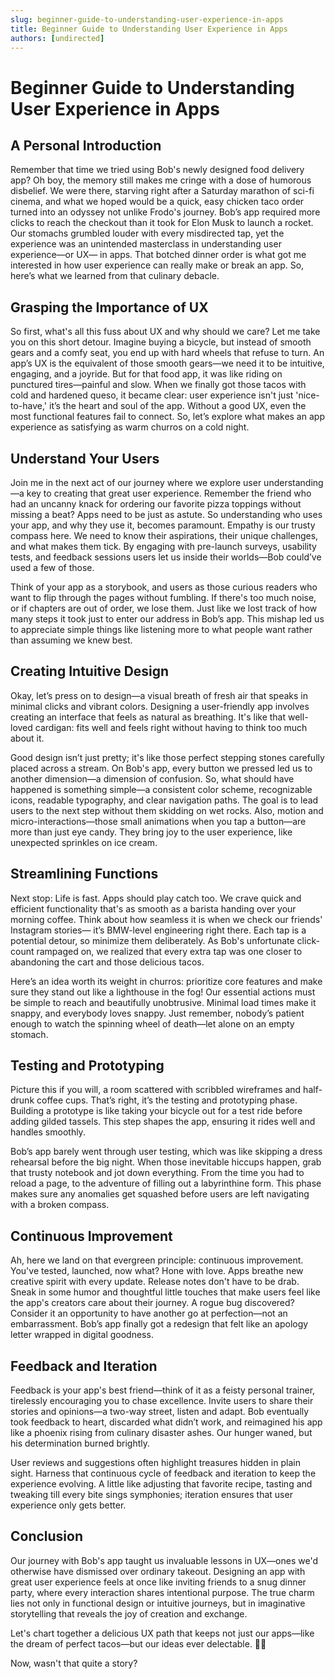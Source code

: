 ```yaml
---
slug: beginner-guide-to-understanding-user-experience-in-apps
title: Beginner Guide to Understanding User Experience in Apps
authors: [undirected]
---
```



# Beginner Guide to Understanding User Experience in Apps

## A Personal Introduction

Remember that time we tried using Bob's newly designed food delivery app? Oh boy, the memory still makes me cringe with a dose of humorous disbelief. We were there, starving right after a Saturday marathon of sci-fi cinema, and what we hoped would be a quick, easy chicken taco order turned into an odyssey not unlike Frodo's journey. Bob’s app required more clicks to reach the checkout than it took for Elon Musk to launch a rocket. Our stomachs grumbled louder with every misdirected tap, yet the experience was an unintended masterclass in understanding user experience—or UX— in apps. That botched dinner order is what got me interested in how user experience can really make or break an app. So, here’s what we learned from that culinary debacle.

## Grasping the Importance of UX

So first, what's all this fuss about UX and why should we care? Let me take you on this short detour. Imagine buying a bicycle, but instead of smooth gears and a comfy seat, you end up with hard wheels that refuse to turn. An app’s UX is the equivalent of those smooth gears—we need it to be intuitive, engaging, and a joyride. But for that food app, it was like riding on punctured tires—painful and slow. When we finally got those tacos with cold and hardened queso, it became clear: user experience isn't just 'nice-to-have,' it’s the heart and soul of the app. Without a good UX, even the most functional features fail to connect. So, let’s explore what makes an app experience as satisfying as warm churros on a cold night.

## Understand Your Users

Join me in the next act of our journey where we explore user understanding—a key to creating that great user experience. Remember the friend who had an uncanny knack for ordering our favorite pizza toppings without missing a beat? Apps need to be just as astute. So understanding who uses your app, and why they use it, becomes paramount. Empathy is our trusty compass here. We need to know their aspirations, their unique challenges, and what makes them tick. By  engaging with pre-launch surveys, usability tests, and feedback sessions users let us inside their worlds—Bob could’ve used a few of those.

Think of your app as a storybook, and users as those curious readers who want to flip through the pages without fumbling. If there's too much noise, or if chapters are out of order, we lose them. Just like we lost track of how many steps it took just to enter our address in Bob’s app. This mishap led us to appreciate simple things like listening more to what people want rather than assuming we knew best. 

## Creating Intuitive Design

Okay, let’s press on to design—a visual breath of fresh air that speaks in minimal clicks and vibrant colors. Designing a user-friendly app involves creating an interface that feels as natural as breathing. It's like that well-loved cardigan: fits well and feels right without having to think too much about it.

Good design isn’t just pretty; it's like those perfect stepping stones carefully placed across a stream. On Bob's app, every button we pressed led us to another dimension—a dimension of confusion. So, what should have happened is something simple—a consistent color scheme, recognizable icons, readable typography, and clear navigation paths. The goal is to lead users to the next step without them skidding on wet rocks. Also, motion and micro-interactions—those small animations when you tap a button—are more than just eye candy. They bring joy to the user experience, like unexpected sprinkles on ice cream.

## Streamlining Functions

Next stop: Life is fast. Apps should play catch too. We crave quick and efficient functionality that's as smooth as a barista handing over your morning coffee. Think about how seamless it is when we check our friends' Instagram stories— it’s BMW-level engineering right there. Each tap is a potential detour, so minimize them deliberately. As Bob's unfortunate click-count rampaged on, we realized that every extra tap was one closer to abandoning the cart and those delicious tacos. 

Here’s an idea worth its weight in churros: prioritize core features and make sure they stand out like a lighthouse in the fog! Our essential actions must be simple to reach and beautifully unobtrusive. Minimal load times make it snappy, and everybody loves snappy. Just remember, nobody’s patient enough to watch the spinning wheel of death—let alone on an empty stomach.

## Testing and Prototyping

Picture this if you will, a room scattered with scribbled wireframes and half-drunk coffee cups. That’s right, it’s the testing and prototyping phase. Building a prototype is like taking your bicycle out for a test ride before adding gilded tassels. This step shapes the app, ensuring it rides well and handles smoothly.

Bob’s app barely went through user testing, which was like skipping a dress rehearsal before the big night. When those inevitable hiccups happen, grab that trusty notebook and jot down everything. From the time you had to reload a page, to the adventure of filling out a labyrinthine form. This phase makes sure any anomalies get squashed before users are left navigating with a broken compass.

## Continuous Improvement

Ah, here we land on that evergreen principle: continuous improvement. You've tested, launched, now what? Hone with love. Apps breathe new creative spirit with every update. Release notes don't have to be drab. Sneak in some humor and thoughtful little touches that make users feel like the app's creators care about their journey. A rogue bug discovered? Consider it an opportunity to have another go at perfection—not an embarrassment. Bob’s app finally got a redesign that felt like an apology letter wrapped in digital goodness.

## Feedback and Iteration

Feedback is your app's best friend—think of it as a feisty personal trainer, tirelessly encouraging you to chase excellence. Invite users to share their stories and opinions—a two-way street, listen and adapt. Bob eventually took feedback to heart, discarded what didn’t work, and reimagined his app like a phoenix rising from culinary disaster ashes. Our hunger waned, but his determination burned brightly.

User reviews and suggestions often highlight treasures hidden in plain sight. Harness that continuous cycle of feedback and iteration to keep the experience evolving. A little like adjusting that favorite recipe, tasting and tweaking till every bite sings symphonies; iteration ensures that user experience only gets better.

## Conclusion

Our journey with Bob's app taught us invaluable lessons in UX—ones we'd otherwise have dismissed over ordinary takeout. Designing an app with great user experience feels at once like inviting friends to a snug dinner party, where every interaction shares intentional purpose. The true charm lies not only in functional design or intuitive journeys, but in imaginative storytelling that reveals the joy of creation and exchange.

Let's chart together a delicious UX path that keeps not just our apps—like the dream of perfect tacos—but our ideas ever delectable. 🍕🥙 

Now, wasn't that quite a story?